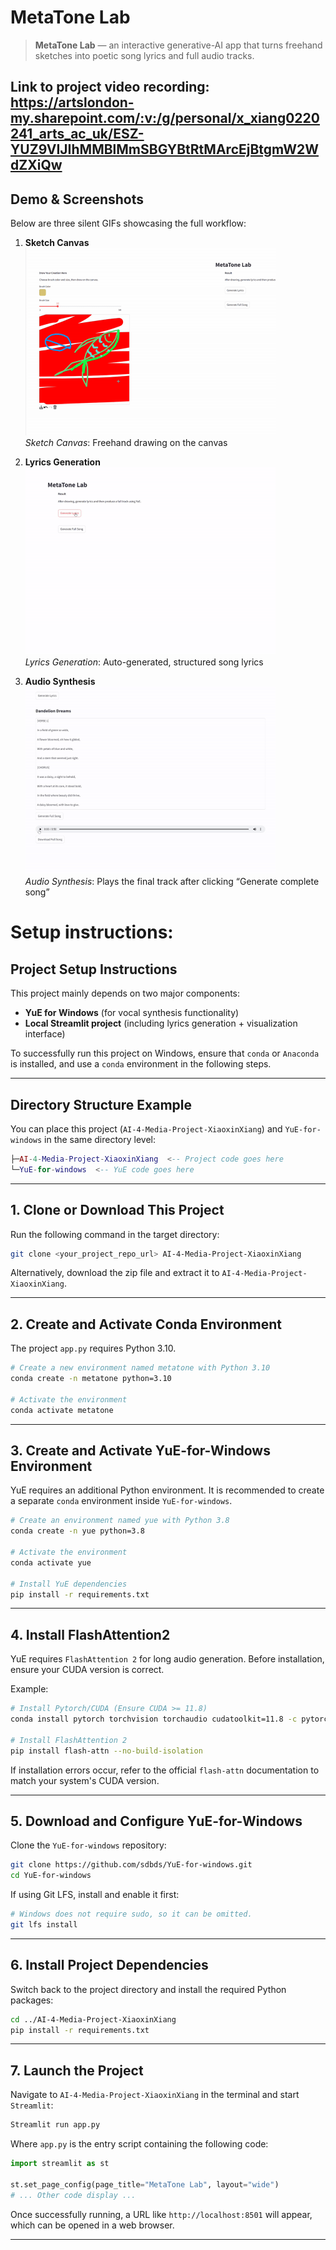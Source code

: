 # MetaTone Lab
> **MetaTone Lab** — an interactive generative-AI app that turns freehand sketches into poetic song lyrics and full audio tracks.


## Link to project video recording: https://artslondon-my.sharepoint.com/:v:/g/personal/x_xiang0220241_arts_ac_uk/ESZ-YUZ9VIJIhMMBlMmSBGYBtRtMArcEjBtgmW2WdZXiQw

## Demo & Screenshots

Below are three silent GIFs showcasing the full workflow:

1. **Sketch Canvas**  
   <img src="docs/paint-demo.gif" alt="Sketch Canvas" width="400px" />  
   *Sketch Canvas*: Freehand drawing on the canvas

2. **Lyrics Generation**  
   <img src="docs/lyrics-demo.gif" alt="Sketch Canvas" width="400px" />  
   *Lyrics Generation*: Auto-generated, structured song lyrics

3. **Audio Synthesis**  
   <img src="docs/audio-demo.gif" alt="Sketch Canvas" width="400px" />  
   *Audio Synthesis*: Plays the final track after clicking “Generate complete song”


# Setup instructions:

## Project Setup Instructions

This project mainly depends on two major components:

- **YuE for Windows** (for vocal synthesis functionality)
- **Local Streamlit project** (including lyrics generation + visualization interface)

To successfully run this project on Windows, ensure that `conda` or `Anaconda` is installed, and use a `conda` environment in the following steps.

---

## Directory Structure Example

You can place this project (`AI-4-Media-Project-XiaoxinXiang`) and `YuE-for-windows` in the same directory level:

```lua
├─AI-4-Media-Project-XiaoxinXiang  <-- Project code goes here
└─YuE-for-windows  <-- YuE code goes here
```

---

## 1. Clone or Download This Project

Run the following command in the target directory:

```bash
git clone <your_project_repo_url> AI-4-Media-Project-XiaoxinXiang
```

Alternatively, download the zip file and extract it to `AI-4-Media-Project-XiaoxinXiang`.

---

## 2. Create and Activate Conda Environment

The project `app.py` requires Python 3.10.

```bash
# Create a new environment named metatone with Python 3.10
conda create -n metatone python=3.10

# Activate the environment
conda activate metatone
```

---

## 3. Create and Activate YuE-for-Windows Environment

YuE requires an additional Python environment. It is recommended to create a separate `conda` environment inside `YuE-for-windows`.

```bash
# Create an environment named yue with Python 3.8
conda create -n yue python=3.8

# Activate the environment
conda activate yue

# Install YuE dependencies
pip install -r requirements.txt
```

---

## 4. Install FlashAttention2

YuE requires `FlashAttention 2` for long audio generation. Before installation, ensure your CUDA version is correct.

Example:

```bash
# Install Pytorch/CUDA (Ensure CUDA >= 11.8)
conda install pytorch torchvision torchaudio cudatoolkit=11.8 -c pytorch -c nvidia

# Install FlashAttention 2
pip install flash-attn --no-build-isolation
```

If installation errors occur, refer to the official `flash-attn` documentation to match your system's CUDA version.

---

## 5. Download and Configure YuE-for-Windows

Clone the `YuE-for-windows` repository:

```bash
git clone https://github.com/sdbds/YuE-for-windows.git
cd YuE-for-windows
```

If using Git LFS, install and enable it first:

```bash
# Windows does not require sudo, so it can be omitted.
git lfs install
```

---

## 6. Install Project Dependencies

Switch back to the project directory and install the required Python packages:

```bash
cd ../AI-4-Media-Project-XiaoxinXiang
pip install -r requirements.txt
```

---

## 7. Launch the Project

Navigate to `AI-4-Media-Project-XiaoxinXiang` in the terminal and start `Streamlit`:

```bash
Streamlit run app.py
```

Where `app.py` is the entry script containing the following code:

```python
import streamlit as st

st.set_page_config(page_title="MetaTone Lab", layout="wide")
# ... Other code display ...
```

Once successfully running, a URL like `http://localhost:8501` will appear, which can be opened in a web browser.

---
